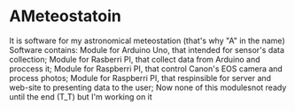 # AMeteostatoin
It is software for my astronomical meteostation (that's why "A" in the name)
Software contains: 
 Module for Arduino Uno, that intended for sensor's data collection;
 Module for Rasberri PI, that collect data from Arduino and proccess it;
 Module for Raspberri PI, that control Canon's EOS camera and process photos;
 Module for Raspberri PI, that respinsible for server and web-site to presenting data to the user;
Now none of this modulesnot ready until the end (T_T) but I'm working on it 
